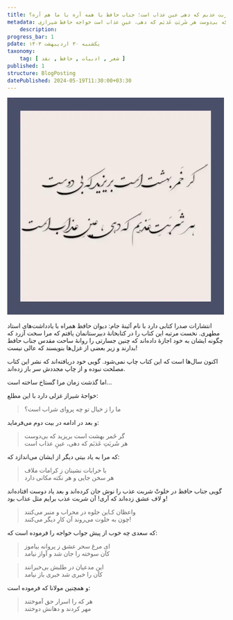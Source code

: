```yaml
---
title: هر شربت عذبم که دهی عین عذاب است؛ جناب حافظ با همه آره با ما هم آره؟
metadata: نقدی بر بیت  گر خَمر بهشت است بریزید که بی‌دوست هر شَربَتِ عَذبَم که دهی، عینِ عذاب است خواجه حافظ شیرازی
    description: 
progress_bar: 1
pdate: یکشنبه ۳۰ اردیبهشت ۱۴۰۳
taxonomy:
    tag: [ شعر , ادبیات , حافظ , نقد ]
published: 1
structure: BlogPosting
datePublished: 2024-05-19T11:30:00+03:30
---
```



![ گر خَمر بهشت است بریزید که بی‌دوست هر شَربَتِ عَذبَم که دهی، عینِ عذاب است ](hafez.webp)

انتشارات صدرا کتابی دارد با نام آئینهٔ جام: دیوان حافظ همراه با یادداشت‌های استاد مطهری. نخست مرتبه این کتاب را در کتابخانهٔ دبیرستانمان یافتم که مرا سخت آزرد که چگونه ایشان به خود اجازهٔ داده‌اند که چنین جسارتی را روانهٔ ساحت مقدس جناب حافط بدارند و زیر بعضی از غزل‌ها بنویسند که عالی نیست! 

اکنون سال‌ها است که این کتاب چاپ نمی‌شود. گویی خود دریافته‌اند که نشر این کتاب مصلحت نبوده و از چاپ مجددش سر باز زده‌اند.

اما گذشت زمان مرا گستاخ ساخته است...

خواجهٔ شیراز غزلی دارد با این مطلع:

> ما را ز خیال تو چه پروای شراب است؟

و بعد در ادامه در بیت دوم می‌فرماید:

> گر خَمر بهشت است بریزید که بی‌دوست  
هر شَربَتِ عَذبَم که دهی، عینِ عذاب است

که مرا به یاد بیتی دیگر از ایشان می‌اندازد که:

> با خرابات نشینان ز کرامات ملاف  
هر سخن جایی و هر نکته مکانی دارد


گویی جناب حافظ در خلوتْ شربت عذب را نوش جان کرده‌اند و بعد یاد دوست افتاده‌اند و لاف عشق زده‌اند که آری! آن شربت عذب برایم مثل عذاب بود! 

> واعظان کـاین جلوه در محراب و منبر می‌کنند  
چون به خلوت می‌روند آن کارِ دیگر می‌کنند!

که سعدی چه خوب از پیش جواب خواجه را فرموده است که:

> ای مرغ سحر عشق ز پروانه بیاموز  
کآن سوخته را جان شد و آواز نیامد

> این مدعیان در طلبش بی‌خبرانند  
کآن را خبری شد خبری باز نیامد

و همچنین مولانا که فرموده است:

> هر که را اسرار حق آموختند  
مهر کردند و دهانش دوختند